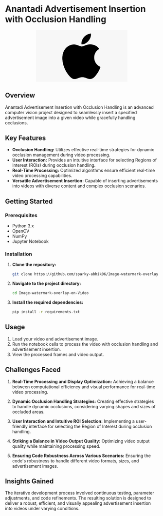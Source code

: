 # Anantadi Advertisement Insertion with Occlusion Handling

<div align="center">
  <img src=https://github.com/sparky-abhik06/Image-watermark-overlay-on-Video/blob/main/Advertisement%20Image.jpg alt="Advertising Logo" width="300">
</div>

## Overview

Anantadi Advertisement Insertion with Occlusion Handling is an advanced computer vision project designed to seamlessly insert a specified advertisement image into a given video while gracefully handling occlusions.

## Key Features

- **Occlusion Handling:** Utilizes effective real-time strategies for dynamic occlusion management during video processing.
- **User Interaction:** Provides an intuitive interface for selecting Regions of Interest (ROIs) during occlusion handling.
- **Real-Time Processing:** Optimized algorithms ensure efficient real-time video processing capabilities.
- **Versatile Advertisement Insertion:** Capable of inserting advertisements into videos with diverse content and complex occlusion scenarios.

## Getting Started

### Prerequisites

- Python 3.x
- OpenCV
- NumPy
- Jupyter Notebook

### Installation

1. **Clone the repository:**
   ```bash
   git clone https://github.com/sparky-abhik06/Image-watermark-overlay-on-Video
2. **Navigate to the project directory:**
    ```bash
    cd Image-watermark-overlay-on-Video
2. **Install the required dependencies:**
    ```bash
    pip install -r requirements.txt
## Usage

1. Load your video and advertisement image.
2. Run the notebook cells to process the video with occlusion handling and advertisement insertion.
3. View the processed frames and video output.

## Challenges Faced

1. **Real-Time Processing and Display Optimization:**
Achieving a balance between computational efficiency and visual performance for real-time video processing.

2. **Dynamic Occlusion Handling Strategies:**
Creating effective strategies to handle dynamic occlusions, considering varying shapes and sizes of occluded areas.

3. **User Interaction and Intuitive ROI Selection:**
Implementing a user-friendly interface for selecting the Region of Interest during occlusion handling.

4. **Striking a Balance in Video Output Quality:**
Optimizing video output quality while maintaining processing speed.

5. **Ensuring Code Robustness Across Various Scenarios:**
Ensuring the code's robustness to handle different video formats, sizes, and advertisement images.

## Insights Gained

The iterative development process involved continuous testing, parameter adjustments, and code refinements. The resulting solution is designed to deliver a robust, efficient, and visually appealing advertisement insertion into videos under varying conditions.
